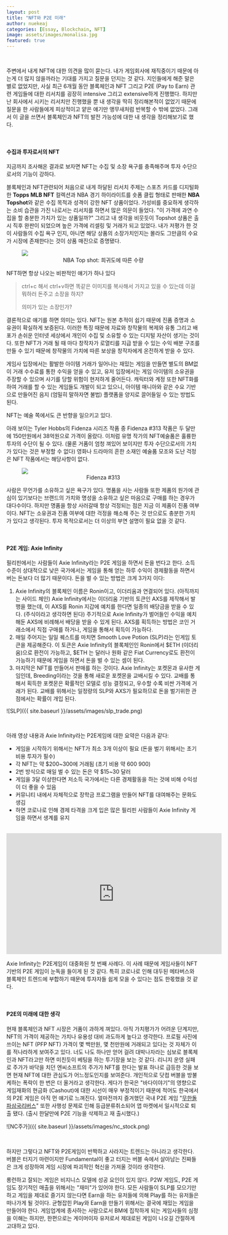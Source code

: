 ```yaml
---
layout: post
title: "NFT와 P2E 미래"
author: nuekeaj
categories: [Essay, Blockchain, NFT]
image: assets/images/monalisa.jpg
featured: true
---
```


<br>

주변에서 내게 NFT에 대한 의견을 많이 묻는다. 내가 게임회사에 재직중이기 때문에 아는게 더 많지 않을까라는 기대를 가지고 질문을 던지는 것 같다. 지인들에게 해준 말은 별로 없었지만, 사실 최근 6개월 동안 블록체인과 NFT 그리고 P2E (Pay to Earn) 관련 게임들에 대한 리서치를 굉장히 intensive 그리고 extensive하게 진행했다. 하지만 난 회사에서 시키는 리서치만 진행했을 뿐 내 생각을 딱히 정리해본적이 없었기 때문에 질문을 한 사람들에게 피상적이고 얕은 얘기만 앵무새처럼 반복할 수 밖에 없었다. 그래서 이 글을 쓰면서 블록체인과 NFT의 발전 가능성에 대한 내 생각을 정리해보기로 했다. 

<br>

#### 수집과 투자로서의 NFT

지금까지 조사해온 결과로 보자면 NFT는 수집 및 소장 욕구를 충족해주며 투자 수단으로서의 기능이 강하다. 

블록체인과 NFT관련되어 처음으로 내게 하달된 리서치 주제는 스포츠 카드를 디지털화한 **Topps MLB NFT** 컬렉션과 NBA 경기 하이라이트를 숏폼 클립 형태로 판매한 **NBA Topshot**와 같은 수집 목적과 성격이 강한 NFT 상품이었다. 가성비를 중요하게 생각하는 소비 습관을 가진 나로서는 리서치를 하면서 많은 의문이 들었다. "이 가격에 과연 수집을 할 충분한 가치가 있는 상품일까?" 그리고 내 생각을 비웃듯이 Topshot 상품은 출시 직후 완판이 되었으며 높은 가격에 리셀링 및 거래가 되고 있었다. 내가 저평가 한 것이 사람들의 수집 욕구 인지, 아니면 해당 상품의 소장가치인지는 몰라도 그만큼의 수요가 시장에 존재한다는 것이 상품 매진으로 증명됐다. 

<figure><img src="https://nftnow.com/wp-content/uploads/2021/08/nba-image-1.png">
<figcaption font-size="8px" align="center">NBA Top shot: 희귀도에 따른 수량</figcaption>
</figure>

NFT하면 항상 나오는 비판적인 얘기가 하나 있다

> ctrl+c 해서 ctrl+v하면 똑같은 이미지를 복사해서 가지고 있을 수 있는데 이걸 뭐하러 돈주고 소장을 하지? 
>
> 의미가 있는 소장인가?

결론적으로 얘기를 하면 의미는 있다. NFT는 원본 추적이 쉽기 때문에 진품 증명과 소유권이 확실하게 보증된다. 이러한 특징 때문에 자료와 창작물의 복제와 유통 그리고 배포가 손쉬운 인터넷 세상에서 개인이 수집 및 소유할 수 있는 디지털 자산이 생기는 것이다. 또한 NFT가 거래 될 때 마다 창작자가 로열티를 지급 받을 수 있는 수익 배분 구조를 만들 수 있기 때문에 창작물의 가치에 따른 보상을 창작자에게 온전하게 받을 수 있다. 

게임사 입장에서는 활발한 아이템 거래가 일어나는 재밌는 게임을 만들면 별도의 BM없이 거래 수수료를 통한 수익을 얻을 수 있고, 유저 입장에서는 게임 아이템의 소유권을 주장할 수 있으며 사기를 당할 위험이 현저하게 줄어든다. 캐릭터와 계정 또한 NFT화를 하여 거래를 할 수 있는 게임들도 개발이 되고 있으니, 아이템 매니아와 같은 수요 기반으로 만들어진 음지 (엄밀히 말하자면 불법) 플랫폼을 양지로 끌어들일 수 있는 방법도 된다. 

NFT는 예술 쪽에서도 큰 반향을 일으키고 있다. 

아래 보이는 Tyler Hobbs의 Fidenza 시리즈 작품 중 Fidenza #313 작품은 두 달만에 150만원에서 38억원으로 가격이 올랐다. 이처럼 유명 작가의 NFT예술품은 훌륭한 투자의 수단이 될 수 있다. (물론 거품이 엄청 껴있어 보이지만 투자 수단으로서의 가치가 있다는 것은 부정할 수 없다) 영화나 드라마의 흔한 소재인 예술품 모조와 도난 걱정은 NFT 작품에서는 해당사항이 없다. 

<figure><img src=" //img1.daumcdn.net/thumb/R1280x0.fjpg/?fname=http://t1.daumcdn.net/brunch/service/user/3SO/image/S1suJHwCK6W74HSs-7-sSeliwlo">
<figcaption font-size="8px" align="center">Fidenza #313</figcaption>
</figure>

사람은 무언가를 소유하고 싶은 욕구가 있다. 명품을 사는 사람들 또한 제품의 원가에 관심이 있기보다는 브랜드의 가치와 명성을 소유하고 싶은 마음으로 구매를 하는 경우가 대다수이다. 하지만 명품을 항상 사러갈때 항상 걱정되는 점은 지금 이 제품이 진품 여부이다. NFT는 소유권과 진품 여부에 대한 걱정을 해소해 주는 것 만으로도 충분한 가치가 있다고 생각된다. 투자 목적으로서는 더 이상의 부연 설명이 필요 없을 것 같다. 

<br>

#### P2E 게임: Axie Infinity

필리핀에서는 사람들이 Axie Infinity라는 P2E 게임을 하면서 돈을 번다고 한다. 소득 수준이 상대적으로 낮은 국가에서는 게임을 통해 얻는 하루 수익이 경제활동을 하면서 버는 돈보다 더 많기 때문이다. 돈을 벌 수 있는 방법은 크게 3가지 이다:

1. Axie Infinity의 블록체인 이름은 Ronin이고, 이더리움과 연결되어 있다. (아직까지는 사이드 체인) Axie Infinity에서는 이더리움 기반의 토큰인 AXS를 제작해서 발행을 했는데, 이 AXS를 Ronin 지갑에 예치를 한다면 일종의 배당금을 받을 수 있다. (주식이라고 생각하면 된다) 주기적으로 Axie Infinity가 벌어들인 수익을 예치해둔 AXS에 비례해서 배당을 받을 수 있게 된다. AXS를 획득하는 방법은 코인 거래소에서 직접 구매를 하거나, 게임을 통해서 획득이 가능하다. 
2. 매일 주어지는 일일 퀘스트를 마치면 Smooth Love Potion (SLP)라는 인게임 토큰을 제공해준다.  이 토큰은 Axie Infinity의 블록체인인 Ronin에서 $ETH (이더리움)으로 환전이 가능하고, $ETH 는 달러나 원화 같은 Fiat Currency로도 환전이 가능하기 때문에 게임을 하면서 돈을 벌 수 있는 셈이 된다.
3. 마지막은 NFT를 만들어서 판매를 하는 것이다. Axie Infinity는 포켓몬과 유사한 게임인데, Breeding이라는 것을 통해 새로운 포켓몬을 교배시킬 수 있다. 교배를 통해서 획득한 포켓몬은 확률적인 모델로 성능 결정되고, 우수할 수록 비싼 가격에 거래가 된다. 교배를 위해서는 일정량의 SLP와 AXS가 필요하므로 돈을 벌기위한 관점에서는 확률이 개입 된다.

![SLP]({{ site.baseurl }}/assets/images/slp_trade.png)

<br>

아래 영상 내용과 Axie Infinity라는 P2E게임에 대한 요약은 다음과 같다:

- 게임을 시작하기 위해서는 NFT가 최소 3개 이상이 필요 (돈을 벌기 위해서는 초기 비용 투자가 필수)
- 각 NFT는 약 $200~300에 거래됨 (초기 비용 약 $600~$900)
- 2번 방식으로 매일 벌 수 있는 돈은 약 $15~30 달러
- 게임을 3달 이상한다면 저소득 국가에서는 다른 경제활동을 하는 것에 비해 수익성이 더 좋을 수 있음
- 커뮤니티 내에서 자체적으로 장학금 프로그램을 만들어 NFT를 대여해주는 문화도 생김
- 하면 코로나로 인해 경제 타격을 크게 입은 많은 필리핀 사람들이 Axie Infinity 게임을 하면서 생계를 유지

<br>

<iframe width="560" height="315" src="https://www.youtube.com/embed/Lg5C2EbYueo" title="YouTube video player" frameborder="0" allow="accelerometer; autoplay; clipboard-write; encrypted-media; gyroscope; picture-in-picture" allowfullscreen></iframe>

<br>

Axie Infinity는 P2E게임이 대중화된 첫 번째 사례다. 이 사례 때문에 게임사들이 NFT 기반의 P2E 게임이 눈독을 들이게 된 것 같다. 특히 코로나로 인해 대두된 메타버스와 블록체인 트렌드에 부합하기 때문에 투자자들 쉽게 모을 수 있다는 점도 한몫했을 것 같다.

<br>

#### P2E의 미래에 대한 생각

현재 블록체인과 NFT 시장은 거품이 과하게 껴있다. 아직 가치평가가 어려운 단계지만, NFT의 가격이 제공하는 가치나 유용성 대비 과도하게 높다고 생각한다. 프로필 사진에 쓰이는 NFT (PFP NFT) 가격이 몇 백만원, 몇 천만원에 거래되고 있다는 것 자체가 이를 적나라하게 보여주고 있다. 너도 나도 하나만 얻어 걸려 대박나자라는 심보로 블록체인과 NFT라고만 하면 미친듯이 베팅을 하는 투기장을 보는 것 같다. 리니지 운영 실패로 주가가 바닥을 치던 엔씨소프트의 주가가 NFT를 한다는 발표 하나로 급등한 것을 보면 현재 NFT에 대한 관심도가 어느정도인지를 보여준다. 개인적으로 닷컴 버블을 방불케하는 폭락이 한 번은 더 올거라고 생각한다. 게다가 한국은 "바다이야기"의 영향으로 게임재화의 현금화 (Cashout)에 대한 시선이 매우 부정적이기 때문에 적어도 한국에서의 P2E 게임은 아직 먼 얘기로 느껴진다. 얼마전까지 즐겨했던 국내 P2E 게임 "[무한돌파삼국리버스](https://www.mk.co.kr/news/it/view/2021/12/1213088/ )" 또한 사행성 문제로 인해 등급분류취소되어 앱 마켓에서 일시적으로 퇴출 됐다. (출시 한달만에 P2E 기능을 삭제하고 재 출시했다.) 

![NC주가]({{ site.baseurl }}/assets/images/nc_stock.png)

<br>

하지만 그렇다고 NFT와 P2E게임이 반짝하고 사라지는 트렌드는 아니라고 생각한다. 버블은 터지기 마련이지만 Fundamental이 좋고 터지는 버블 속에서 살아남는 진짜들은 크게 성장하여 게임 시장에 파괴적인 혁신을 가져올 것이라 생각한다. 

롱런하고 잘되는 게임은 비지니스 모델에 성공 요인이 있지 않다. P2W 게임도, P2E 게임도 장기적인 매출을 위해서는 "재미"가 있어야 한다. 모든 사람들이 SLP를 모으기만 하고 게임을 제대로 즐기지 않는다면 Earn을 하는 유저들에 의해 Play를 하는 유저들은 떠나가게 될 것이다. 균형잡힌 Play와 Earn을 만들기 위해서는 결국에 재밌는 게임을 만들어야 한다. 게임업계에 종사하는 사람으로서 BM에 집착하게 되는 게임사들의 심정을 이해는 하지만, 한편으로는 게이머이자 유저로서 제대로된 게임이 나오길 간절하게 고대하고 있다. 
